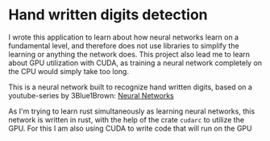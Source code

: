 # Hand written digits detection
I wrote this application to learn about how neural networks learn on a fundamental level,
and therefore does not use libraries to simplify the learning or anything the network does.
This project also lead me to learn about GPU utilization with CUDA, as training a neural
network completely on the CPU would simply take too long.

This is a neural network built to recognize hand written digits, based on a youtube-series
by 3Blue1Brown: [Neural Networks](https://youtube.com/playlist?list=PLZHQObOWTQDNU6R1_67000Dx_ZCJB-3pi&si=BhZKhQbyJDIU6oUW)

As I'm trying to learn rust simultaneously as learning neural networks, this network
is written in rust, with the help of the crate `cudarc` to utilize the GPU.
For this I am also using CUDA to write code that will run on the GPU